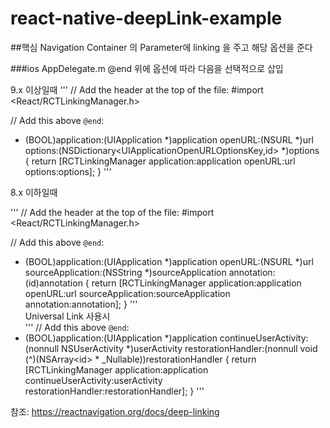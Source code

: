 # react-native-deepLink-example


##핵심
 Navigation Container 의 Parameter에 linking 을 주고 해당 옵션을 준다
 
 ###ios 
  AppDelegate.m @end 위에 옵션에 따라 다음을 선택적으로 삽입
  
 9.x 이상일때 
  ''' 
// Add the header at the top of the file:
#import <React/RCTLinkingManager.h>

// Add this above `@end`:
- (BOOL)application:(UIApplication *)application
   openURL:(NSURL *)url
   options:(NSDictionary<UIApplicationOpenURLOptionsKey,id> *)options
{
  return [RCTLinkingManager application:application openURL:url options:options];
}
'''  

8.x 이하일때  

'''
// Add the header at the top of the file:
#import <React/RCTLinkingManager.h>

// Add this above `@end`:
- (BOOL)application:(UIApplication *)application openURL:(NSURL *)url
  sourceApplication:(NSString *)sourceApplication annotation:(id)annotation
{
  return [RCTLinkingManager application:application openURL:url
                      sourceApplication:sourceApplication annotation:annotation];
}
'''  
Universal Link 사용시  
'''
// Add this above `@end`:
- (BOOL)application:(UIApplication *)application continueUserActivity:(nonnull NSUserActivity *)userActivity
 restorationHandler:(nonnull void (^)(NSArray<id<UIUserActivityRestoring>> * _Nullable))restorationHandler
{
 return [RCTLinkingManager application:application
                  continueUserActivity:userActivity
                    restorationHandler:restorationHandler];
}
'''
  
  





참조: https://reactnavigation.org/docs/deep-linking 
